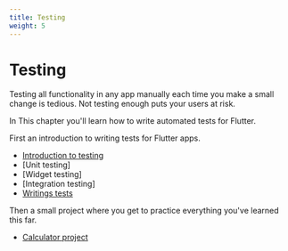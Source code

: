 ```yaml
---
title: Testing
weight: 5
---
```


# Testing

Testing all functionality in any app manually each time you make a small change
is tedious.
Not testing enough puts your users at risk.

<script src="https://unpkg.com/@dotlottie/player-component@2.7.12/dist/dotlottie-player.mjs" type="module"></script><dotlottie-player src="https://lottie.host/52da39a3-1a86-41aa-b1ce-935a4c142bd2/obF5pyYYnO.json" background="transparent" speed="1" style="width: 300px; height: 300px" direction="1" playMode="normal" loop autoplay></dotlottie-player>

In This chapter you'll learn how to write automated tests for Flutter.

First an introduction to writing tests for Flutter apps.

- [Introduction to testing](introduction)
- [Unit testing]
- [Widget testing]
- [Integration testing]
- [Writings tests](writing-tests)

Then a small project where you get to practice everything you've learned this
far.

- [Calculator project](calculator-project)
